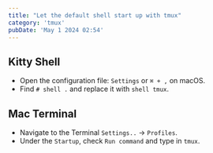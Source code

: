```yaml
---
title: "Let the default shell start up with tmux"
category: 'tmux'
pubDate: 'May 1 2024 02:54'
---
```


## Kitty Shell
- Open the configuration file: `Settings` or `⌘ + ,` on macOS.
- Find `# shell .` and replace it with `shell tmux`.

## Mac Terminal
- Navigate to the Terminal `Settings..` -> `Profiles`.
- Under the `Startup`, check `Run command` and type in `tmux`.
